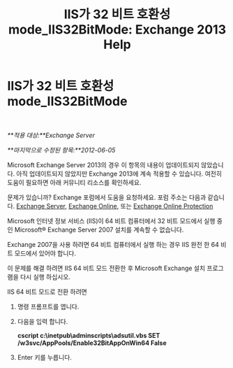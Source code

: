 ﻿---
title: 'IIS가 32 비트 호환성 mode_IIS32BitMode: Exchange 2013 Help'
TOCTitle: IIS가 32 비트 호환성 mode_IIS32BitMode
ms:assetid: 742dfc32-353c-46a2-830e-68aed6a68ce0
ms:mtpsurl: https://technet.microsoft.com/ko-kr/library/ms.exch.setupreadiness.iis32bitmode(v=EXCHG.150)
ms:contentKeyID: 50483427
ms.date: 05/22/2018
mtps_version: v=EXCHG.150
ms.translationtype: MT
---

# IIS가 32 비트 호환성 mode\_IIS32BitMode

 

_**적용 대상:**Exchange Server_

_**마지막으로 수정된 항목:**2012-06-05_

Microsoft Exchange Server 2013의 경우 이 항목의 내용이 업데이트되지 않았습니다. 아직 업데이트되지 않았지만 Exchange 2013에 계속 적용할 수 있습니다. 여전히 도움이 필요하면 아래 커뮤니티 리소스를 확인하세요.

문제가 있습니까? Exchange 포럼에서 도움을 요청하세요. 포럼 주소는 다음과 같습니다. [Exchange Server](https://go.microsoft.com/fwlink/p/?linkid=60612), [Exchange Online](https://go.microsoft.com/fwlink/p/?linkid=267542), 또는 [Exchange Online Protection](https://go.microsoft.com/fwlink/p/?linkid=285351)

Microsoft 인터넷 정보 서비스 (IIS)이 64 비트 컴퓨터에서 32 비트 모드에서 실행 중인 Microsoft® Exchange Server 2007 설치를 계속할 수 없습니다.

Exchange 2007을 사용 하려면 64 비트 컴퓨터에서 실행 하는 경우 IIS 완전 한 64 비트 모드에서 있어야 합니다.

이 문제를 해결 하려면 IIS 64 비트 모드 전환한 후 Microsoft Exchange 설치 프로그램을 다시 실행 하십시오.

IIS 64 비트 모드로 전환 하려면

1.  명령 프롬프트를 엽니다.

2.  다음을 입력 합니다.
    
    **cscript c:\\inetpub\\adminscripts\\adsutil.vbs SET /w3svc/AppPools/Enable32BitAppOnWin64 False**

3.  Enter 키를 누릅니다.

